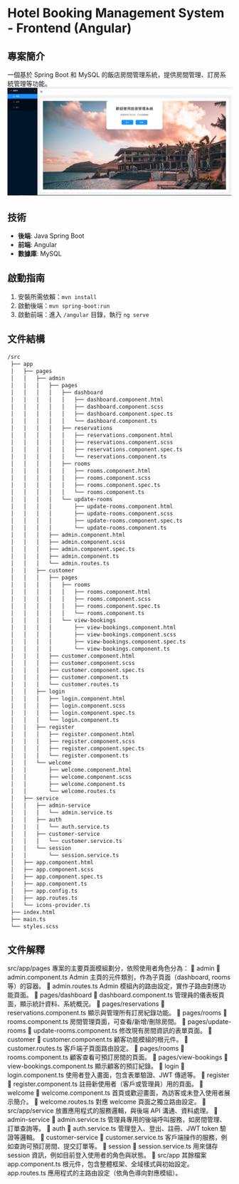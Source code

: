 # Hotel Booking Management System - Frontend (Angular)

## 專案簡介
一個基於 Spring Boot 和 MySQL 的飯店房間管理系統，提供房間管理、訂房系統管理等功能。
![image](https://github.com/Poplollipop/HotelWeb/blob/main/demo.png)
## 技術
- **後端**: Java Spring Boot
- **前端**: Angular
- **數據庫**: MySQL

## 啟動指南
1. 安裝所需依賴：`mvn install`
2. 啟動後端：`mvn spring-boot:run`
3. 啟動前端：進入 `/angular` 目錄，執行 `ng serve`

## 文件結構
```
/src
 ├── app
 │   ├── pages
 │   │   ├── admin
 │   │   │   ├── pages
 │   │   │   │   ├── dashboard
 │   │   │   │   │   ├── dashboard.component.html
 │   │   │   │   │   ├── dashboard.component.scss
 │   │   │   │   │   ├── dashboard.component.spec.ts
 │   │   │   │   │   └── dashboard.component.ts
 │   │   │   │   ├── reservations
 │   │   │   │   │   ├── reservations.component.html
 │   │   │   │   │   ├── reservations.component.scss
 │   │   │   │   │   ├── reservations.component.spec.ts
 │   │   │   │   │   └── reservations.component.ts
 │   │   │   │   ├── rooms
 │   │   │   │   │   ├── rooms.component.html
 │   │   │   │   │   ├── rooms.component.scss
 │   │   │   │   │   ├── rooms.component.spec.ts
 │   │   │   │   │   └── rooms.component.ts
 │   │   │   │   └── update-rooms
 │   │   │   │       ├── update-rooms.component.html
 │   │   │   │       ├── update-rooms.component.scss
 │   │   │   │       ├── update-rooms.component.spec.ts
 │   │   │   │       └── update-rooms.component.ts
 │   │   │   ├── admin.component.html
 │   │   │   ├── admin.component.scss
 │   │   │   ├── admin.component.spec.ts
 │   │   │   ├── admin.component.ts
 │   │   │   └── admin.routes.ts
 │   │   ├── customer
 │   │   │   ├── pages
 │   │   │   │   ├── rooms
 │   │   │   │   │   ├── rooms.component.html
 │   │   │   │   │   ├── rooms.component.scss
 │   │   │   │   │   ├── rooms.component.spec.ts
 │   │   │   │   │   └── rooms.component.ts
 │   │   │   │   └── view-bookings
 │   │   │   │       ├── view-bookings.component.html
 │   │   │   │       ├── view-bookings.component.scss
 │   │   │   │       ├── view-bookings.component.spec.ts
 │   │   │   │       └── view-bookings.component.ts
 │   │   │   ├── customer.component.html
 │   │   │   ├── customer.component.scss
 │   │   │   ├── customer.component.spec.ts
 │   │   │   ├── customer.component.ts
 │   │   │   └── customer.routes.ts
 │   │   ├── login
 │   │   │   ├── login.component.html
 │   │   │   ├── login.component.scss
 │   │   │   ├── login.component.spec.ts
 │   │   │   └── login.component.ts
 │   │   ├── register
 │   │   │   ├── register.component.html
 │   │   │   ├── register.component.scss
 │   │   │   ├── register.component.spec.ts
 │   │   │   └── register.component.ts
 │   │   └── welcome
 │   │       ├── welcome.component.html
 │   │       ├── welcome.component.scss
 │   │       ├── welcome.component.ts
 │   │       └── welcome.routes.ts
 │   ├── service
 │   │   ├── admin-service
 │   │   │   └── admin.service.ts
 │   │   ├── auth
 │   │   │   └── auth.service.ts
 │   │   ├── customer-service
 │   │   │   └── customer.service.ts
 │   │   └── session
 │   │       └── session.service.ts
 │   ├── app.component.html
 │   ├── app.component.scss
 │   ├── app.component.spec.ts
 │   ├── app.component.ts
 │   ├── app.config.ts
 │   ├── app.routes.ts
 │   └── icons-provider.ts
 ├── index.html
 ├── main.ts
 └── styles.scss
```

## 文件解釋
src/app/pages
專案的主要頁面模組劃分，依照使用者角色分為：
📂 admin
📜 admin.component.ts
Admin 主頁的元件類別，作為子頁面（dashboard, rooms 等）的容器。
📜 admin.routes.ts
Admin 模組內的路由設定，實作子路由對應功能頁面。
📂 pages/dashboard
📜 dashboard.component.ts
管理員的儀表板頁面，顯示統計資料、系統概況。
📂 pages/reservations
📜 reservations.component.ts
顯示與管理所有訂房紀錄功能。
📂 pages/rooms
📜 rooms.component.ts
房間管理頁面，可查看/新增/刪除房間。
📂 pages/update-rooms
📜 update-rooms.component.ts
修改現有房間資訊的表單頁面。
📂 customer
📜 customer.component.ts
顧客功能模組的根元件。
📜 customer.routes.ts
客戶端子頁面路由設定。
📂 pages/rooms
📜 rooms.component.ts
顧客查看可預訂房間的頁面。
📂 pages/view-bookings
📜 view-bookings.component.ts
顯示顧客的預訂紀錄。
📂 login
📜 login.component.ts
使用者登入畫面，包含表單驗證、JWT 傳遞等。
📂 register
📜 register.component.ts
註冊新使用者（客戶或管理員）用的頁面。
📂 welcome
📜 welcome.component.ts
首頁或歡迎畫面，為訪客或未登入使用者展示簡介。
📜 welcome.routes.ts
對應 welcome 頁面之獨立路由設定。
📂 src/app/service
放置應用程式的服務邏輯，與後端 API 溝通、資料處理。
📂 admin-service
📜 admin.service.ts
管理員專用的後端呼叫服務，如房間管理、訂單查詢等。
📂 auth
📜 auth.service.ts
管理登入、登出、註冊、JWT token 驗證等邏輯。
📂 customer-service
📜 customer.service.ts
客戶端操作的服務，例如查詢可預訂房間、提交訂單等。
📂 session
📜 session.service.ts
用來儲存 session 資訊，例如目前登入使用者的角色與狀態。
📂 src/app 其餘檔案
app.component.ts
根元件，包含整體框架、全域樣式與初始設定。
app.routes.ts
應用程式的主路由設定（依角色導向對應模組）。

